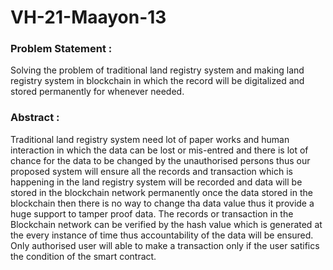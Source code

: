# VH-21-Maayon-13

### Problem Statement : 
 Solving the problem of traditional land registry system and making land registry system in blockchain in which the record will be digitalized and stored permanently for whenever needed.

### Abstract : 

 Traditional land registry system need lot of paper works and human interaction in which the data can be lost or mis-entred and there is lot of chance for the data to be changed by the unauthorised persons thus our proposed system will ensure all the records and transaction which is happening in the land registry system will be recorded and data will be stored in the blockchain network permanently once the data stored in the blockchain then there is no way to change tha data value thus it provide a huge support to tamper proof data. The records or transaction in the Blockchain network can be verified by the hash value which is generated at the every instance of time thus accountability of the data will be ensured. Only authorised user will able to make a transaction only if the user satifics the condition of the smart contract.
